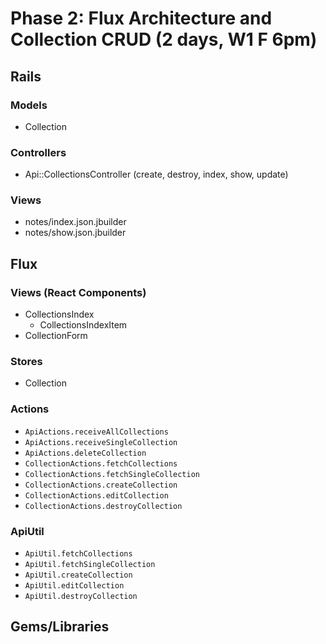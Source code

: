 # Phase 2: Flux Architecture and Collection CRUD (2 days, W1 F 6pm)

## Rails
### Models
* Collection

### Controllers
* Api::CollectionsController (create, destroy, index, show, update)

### Views
* notes/index.json.jbuilder
* notes/show.json.jbuilder

## Flux
### Views (React Components)
* CollectionsIndex
  - CollectionsIndexItem
* CollectionForm

### Stores
* Collection

### Actions
* `ApiActions.receiveAllCollections`
* `ApiActions.receiveSingleCollection`
* `ApiActions.deleteCollection`
* `CollectionActions.fetchCollections`
* `CollectionActions.fetchSingleCollection`
* `CollectionActions.createCollection`
* `CollectionActions.editCollection`
* `CollectionActions.destroyCollection`

### ApiUtil
* `ApiUtil.fetchCollections`
* `ApiUtil.fetchSingleCollection`
* `ApiUtil.createCollection`
* `ApiUtil.editCollection`
* `ApiUtil.destroyCollection`

## Gems/Libraries
